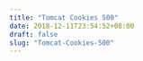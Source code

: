 ```yaml
---
title: "Tomcat Cookies 500"
date: 2018-12-11T23:54:52+08:00
draft: false
slug: "Tomcat-Cookies-500"
---
```

